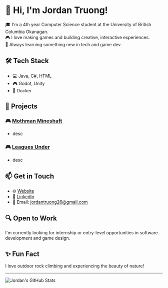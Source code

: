 # 👋 Hi, I'm Jordan Truong!

🎓 I'm a 4th year Computer Science student at the University of British Columbia Okanagan.  
🎮 I love making games and building creative, interactive experiences.  
🧠 Always learning something new in tech and game dev.

## 🛠️ Tech Stack
- 💻 Java, C#, HTML
- 🎮 Godot, Unity
- 🐳 Docker

## 🚀 Projects
### 🎮 [Mothman Mineshaft](#)
- desc

### 🎮 [Leagues Under](#)
- desc

## 📫 Get in Touch
- 🌐 [Website](#)
- 💼 [LinkedIn](https://www.linkedin.com/in/jordan-truong-a0286b223/)
- 📧 Email: [jordantruong26@gmail.com](mailto:jordantruong26@gmail.com)

## 🔍 Open to Work
I'm currently looking for internship or entry-level opportunities in software development and game design.

## ✨ Fun Fact
I love outdoor rock climbing and experiencing the beauty of nature!

---

![Jordan's GitHub Stats](https://github-readme-stats.vercel.app/api?username=jordany78&show_icons=true&theme=tokyonight)
